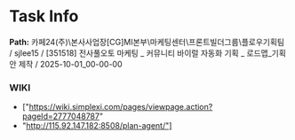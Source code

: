 # Task Info

**Path:** 카페24(주)\본사사업장\[CG]MI본부\마케팅센터\프론트빌더그룹\플로우기획팀 / sjlee15 / [351518] 전사풀오토 마케팅 _ 커뮤니티 바이럴 자동화 기획 _ 로드맵_기획안 제작 / 2025-10-01_00-00-00

### WIKI
- ["https://wiki.simplexi.com/pages/viewpage.action?pageId=2777048787"
- "http://115.92.147.182:8508/plan-agent/"]

